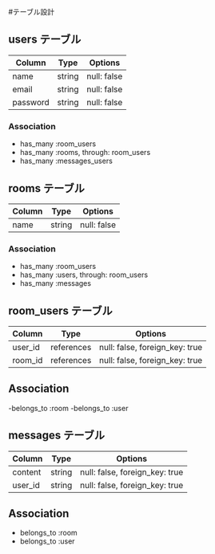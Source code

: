 #テーブル設計

## users テーブル

| Column   | Type   | Options     |
| ------   | ------ | ----------- |
| name     | string | null: false |
| email    | string | null: false |
| password | string | null: false |

### Association
- has_many :room_users
- has_many :rooms, through: room_users 
- has_many :messages_users

## rooms テーブル

| Column   | Type   | Options     |
| ------   | ------ | ----------- |
| name     | string | null: false |

### Association
- has_many :room_users
- has_many :users, through: room_users 
- has_many :messages 

## room_users テーブル

| Column   | Type       | Options                        |
| ------   | ---------- | ------------------------------ |
| user_id  | references | null: false, foreign_key: true |
| room_id  | references | null: false, foreign_key: true |

## Association
-belongs_to :room
-belongs_to :user

## messages テーブル

| Column   | Type   | Options                        |
| ------   | ------ | ------------------------------ |
| content  | string | null: false, foreign_key: true |
| user_id  | string | null: false, foreign_key: true |

## Association 
- belongs_to :room
- belongs_to :user